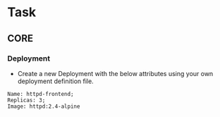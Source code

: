 # Task

## CORE


### Deployment
- Create a new Deployment with the below attributes using your own deployment definition file.

```
Name: httpd-frontend;
Replicas: 3;
Image: httpd:2.4-alpine
```